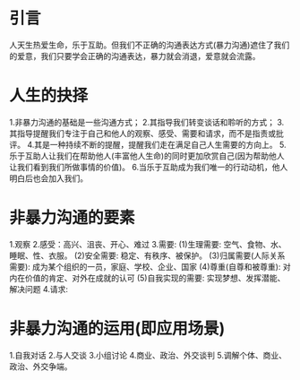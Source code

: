 # 引言
人天生热爱生命，乐于互助。但我们不正确的沟通表达方式(暴力沟通)遮住了我们的爱意，我们只要学会正确的沟通表达，暴力就会消退，爱意就会流露。

# 人生的抉择
1.非暴力沟通的基础是一些沟通方式；
2.其指导我们转变谈话和聆听的方式；
3.其指导提醒我们专注于自己和他人的观察、感受、需要和请求，而不是指责或批评。
4.其是一种持续不断的提醒，提醒我们走在满足自己人生需要的方向上。
5.乐于互助人让我们在帮助他人(丰富他人生命)的同时更加欣赏自己(因为帮助他人让我们看到我们所做事情的价值)。
6.当乐于互助成为我们唯一的行动动机，他人明白后也会加入我们。

# 非暴力沟通的要素
1.观察
2.感受：高兴、沮丧、开心、难过
3.需要: 
  (1)生理需要: 空气、食物、水、睡眠、性、衣服。
  (2)安全需要: 稳定、有秩序、被保护。
  (3)归属需要(人际关系需要): 成为某个组织的一员，家庭、学校、企业、国家
  (4)尊重(自尊和被尊重): 对内在价值的肯定、对外在成就的认可
  (5)自我实现的需要: 实现梦想、发挥潜能、解决问题
4.请求:
# 非暴力沟通的运用(即应用场景)
1.自我对话
2.与人交谈
3.小组讨论
4.商业、政治、外交谈判
5.调解个体、商业、政治、外交争端。